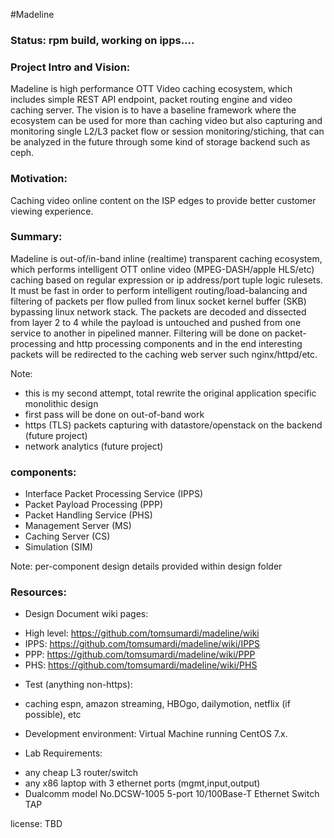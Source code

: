 #Madeline

### Status: rpm build, working on ipps....

### Project Intro and Vision:
Madeline is high performance OTT Video caching ecosystem, which includes simple REST API endpoint, packet routing engine and video caching server.
The vision is to have a baseline framework where the ecosystem can be used for more than caching video but also capturing and monitoring single L2/L3 packet flow or session monitoring/stiching, that can be analyzed in the future through some kind of storage backend such as ceph.

### Motivation:
Caching video online content on the ISP edges to provide better customer viewing experience. 

### Summary:
Madeline is out-of/in-band inline (realtime) transparent caching ecosystem, which performs intelligent OTT online video (MPEG-DASH/apple HLS/etc) caching based on regular expression or ip address/port tuple logic rulesets. 
It must be fast in order to perform intelligent routing/load-balancing and filtering of packets per flow pulled from linux socket kernel buffer (SKB) bypassing linux network stack. 
The packets are decoded and dissected from layer 2 to 4 while the payload is untouched and pushed from one service to another in pipelined manner. 
Filtering will be done on packet-processing and http processing components and in the end interesting packets will be redirected to the caching web server such nginx/httpd/etc.

Note: 
  - this is my second attempt, total rewrite the original application specific monolithic design
  - first pass will be done on out-of-band work
  - https (TLS) packets capturing with datastore/openstack on the backend (future project)
  - network analytics (future project) 

### components:
* Interface Packet Processing Service (IPPS)
* Packet Payload Processing (PPP)
* Packet Handling Service (PHS)
* Management Server (MS)
* Caching Server (CS)
* Simulation (SIM)

Note: per-component design details provided within design folder

### Resources:

* Design Document wiki pages: 
 - High level: https://github.com/tomsumardi/madeline/wiki
 - IPPS: https://github.com/tomsumardi/madeline/wiki/IPPS
 - PPP: https://github.com/tomsumardi/madeline/wiki/PPP
 - PHS: https://github.com/tomsumardi/madeline/wiki/PHS

* Test (anything non-https):
 - caching espn, amazon streaming, HBOgo, dailymotion, netflix (if possible), etc

* Development environment: Virtual Machine running CentOS 7.x.

* Lab Requirements:
 - any cheap L3 router/switch
 - any x86 laptop with 3 ethernet ports (mgmt,input,output)
 - Dualcomm model No.DCSW-1005 5-port 10/100Base-T Ethernet Switch TAP 

license: TBD

